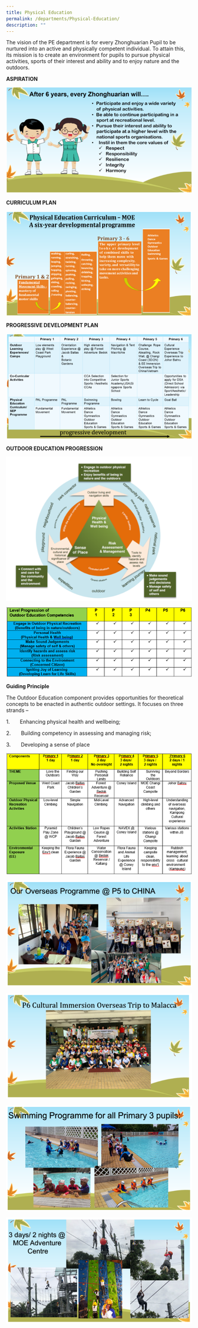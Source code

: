 ```yaml
---
title: Physical Education
permalink: /departments/Physical-Education/
description: ""
---
```

The vision of the PE department is for every Zhonghuarian Pupil to be nurtured into an active and physically competent individual. To attain this, its mission is to create an environment for pupils to pursue physical activities, sports of their interest and ability and to enjoy nature and the outdoors.

**ASPIRATION**

![](/images/PE-Pic%201.png)



**CURRICULUM PLAN**

![](/images/PE-Pic%202.png)

**PROGRESSIVE DEVELOPMENT PLAN**

![](/images/PE-Pic%203.png)

**OUTDOOR EDUCATION PROGRESSION**

![](/images/PE%20-%20Pic%204.png)

![](/images/PE-Pic%205.png)


**Guiding Principle**

The Outdoor Education component provides opportunities for theoretical concepts to be enacted in authentic outdoor settings. It focuses on three strands –

1.       Enhancing physical health and wellbeing;

2.       Building competency in assessing and managing risk;

3.       Developing a sense of place

![](/images/PE-Pic%206.png)

![](/images/PE-Pic%207.png)

![](/images/PE-Pic%208.png)

![](/images/PE-Pic%209.png)

![](/images/PE-Pic%2010.png)